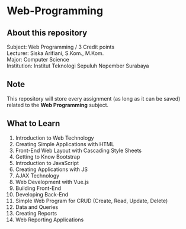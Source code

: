 # Web-Programming

## About this repository
Subject: Web Programming / 3 Credit points  
Lecturer: Siska Arifiani, S.Kom., M.Kom.  
Major: Computer Science  
Institution: Institut Teknologi Sepuluh Nopember Surabaya

## Note
This repository will store every assignment (as long as it can be saved) related to the __Web Programming__ subject.

## What to Learn
1. Introduction to Web Technology
2. Creating Simple Applications with HTML
3. Front-End Web Layout with Cascading Style Sheets
4. Getting to Know Bootstrap
5. Introduction to JavaScript
6. Creating Applications with JS
7. AJAX Technology
8. Web Development with Vue.js
9. Building Front-End
10. Developing Back-End
11. Simple Web Program for CRUD (Create, Read, Update, Delete)
12. Data and Queries
13. Creating Reports
14. Web Reporting Applications
